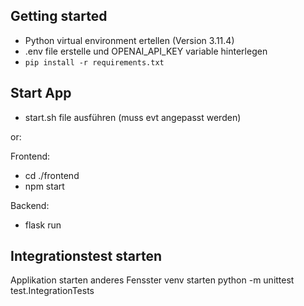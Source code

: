 ## Getting started

- Python virtual environment ertellen (Version 3.11.4)
- .env file erstelle und OPENAI_API_KEY variable hinterlegen
- `pip install -r requirements.txt`

## Start App

- start.sh file ausführen (muss evt angepasst werden)

or:

Frontend: 
- cd ./frontend
- npm start

Backend:
- flask run

## Integrationstest starten
Applikation starten
anderes Fensster
venv starten
python -m unittest test.IntegrationTests

